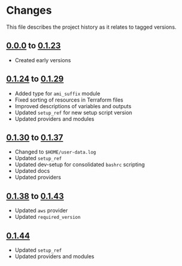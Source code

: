# Changes
This file describes the project history as it relates to tagged versions.

## [0.0.0](.) to [0.1.23](.)
- Created early versions

## [0.1.24](.) to [0.1.29](.)
- Added type for `ami_suffix` module
- Fixed sorting of resources in Terraform files
- Improved descriptions of variables and outputs
- Updated `setup_ref` for new setup script version
- Updated providers and modules

## [0.1.30](.) to [0.1.37](.)
- Changed to `$HOME/user-data.log`
- Updated `setup_ref`
- Updated dev-setup for consolidated `bashrc` scripting
- Updated docs
- Updated providers

## [0.1.38](.) to [0.1.43](.)
- Updated `aws` provider
- Updated `required_version`

## [0.1.44](.)
- Updated `setup_ref`
- Updated providers and modules
